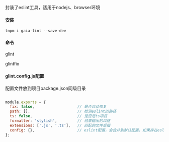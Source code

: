 

封装了eslint工具，适用于nodejs、browser环境


#### 安装

`tnpm i gaia-lint --save-dev`

#### 命令

glint

glintfix

#### glint.config.js配置

配置文件放到项目package.json同级目录

```javascript

module.exports = {
  fix: false,                   // 是否自动修复
  path: [],                     // 检测eslint的路径
  ts: false,                    // 是否是ts项目
  formatter: 'stylish',         // 结果输出的风格
  extensions: ['.js', '.ts'],   // 匹配的文件后缀
  config: {},                   // eslint配置，会合并到默认配置，如果存在eslintrc文件,则eslintrc也会合并到配置中，参考官方文档https://cn.eslint.org/docs/developer-guide/nodejs-api#cliengine
};

```
